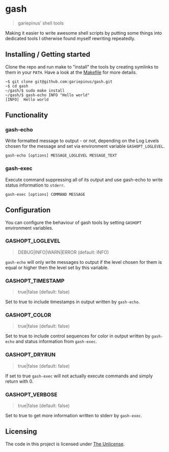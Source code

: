 # gash
> gariepinus’ shell tools

Making it easier to write awesome shell scripts by putting some things into
dedicated tools I otherwise found myself rewriting repeatedly.

## Installing / Getting started

Clone the repo and run make to "install" the tools by creating symlinks to them
in your `PATH`. Have a look at the [Makefile](Makefile) for more details.

```
~$ git clone git@github.com:gariepinus/gash.git
~$ cd gash
~/gash/$ sudo make install
~/gash/$ gash-echo INFO "Hello world"
[INFO]  Hello world
```

## Functionality

### gash-echo

Write formatted message to output - or not, depending on the Log Levels
chosen for the message and set via environment variable `GASHOPT_LOGLEVEL`.

```
gash-echo [options] MESSAGE_LOGLEVEL MESSAGE_TEXT
```

### gash-exec

Execute command suppressing all of its output and use gash-echo to write
status information to `stderr`.

```
gash-exec [options] COMMAND MESSAGE
```

## Configuration

You can configure the behaviour of gash tools by setting `GASHOPT` environment
variables.

### GASHOPT_LOGLEVEL

> DEBUG|INFO|WARN|ERROR (default: INFO)

`gash-echo` will only write messages to output if the level chosen for them
is equal or higher then the level set by this variable.

### GASHOPT_TIMESTAMP 

> true|false (default: false)

Set to true to include timestamps in output written by `gash-echo`.

### GASHOPT_COLOR

> true|false (default: false)

Set to true to include control sequences for color in output written by
`gash-echo` and status information from `gash-exec`.

### GASHOPT_DRYRUN

> true|false (default: false)

If set to true `gash-exec` will not actually execute commands and simply
return with 0.

### GASHOPT_VERBOSE

> true|false (default: false)

Set to true to get more information written to stderr by `gash-exec`.

## Licensing

The code in this project is licensed under [The Unlicense](LICENSE).
